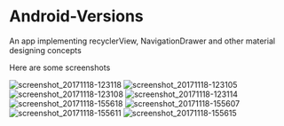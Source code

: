 # Android-Versions
An app implementing recyclerView, NavigationDrawer and other material designing concepts



Here are some screenshots


![screenshot_20171118-123118](https://user-images.githubusercontent.com/32220881/32977920-0688d998-cc5d-11e7-89dc-ba5a14f4e965.png)
![screenshot_20171118-123105](https://user-images.githubusercontent.com/32220881/32977921-06e9d6da-cc5d-11e7-9f5d-7c0b6493983c.png)
![screenshot_20171118-123108](https://user-images.githubusercontent.com/32220881/32977922-073028f6-cc5d-11e7-8a20-316394758996.png)
![screenshot_20171118-123114](https://user-images.githubusercontent.com/32220881/32977923-0776bef6-cc5d-11e7-92af-c083869e7a98.png)
![screenshot_20171118-155618](https://user-images.githubusercontent.com/32220881/32979346-78d7157a-cc79-11e7-827f-9ad7bd38da8f.png)
![screenshot_20171118-155607](https://user-images.githubusercontent.com/32220881/32979347-792c5080-cc79-11e7-9a53-fafb569d4b7f.png)
![screenshot_20171118-155611](https://user-images.githubusercontent.com/32220881/32979348-797277fe-cc79-11e7-8571-206445c8b2e6.png)
![screenshot_20171118-155615](https://user-images.githubusercontent.com/32220881/32979349-79b69eb6-cc79-11e7-8fa2-75b044b597e3.png)
